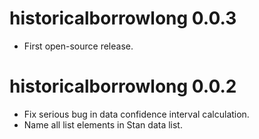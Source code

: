 # historicalborrowlong 0.0.3

* First open-source release.

# historicalborrowlong 0.0.2

* Fix serious bug in data confidence interval calculation.
* Name all list elements in Stan data list.
